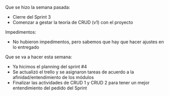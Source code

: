 Que se hizo la semana pasada:
- Cierre del Sprint 3
- Comenzar a gestar la teoría de CRUD (v1) con el proyecto

Impedimentos:
- No hubieron impedimentos, pero sabemos que hay que hacer ajustes en lo entregado

Que se va a hacer esta semana: 
- Ya hicimos el planning del sprint #4
- Se actualizó el trello y se asignaron tareas de acuerdo a la afinidad/entendimiento de los módulos
- Finalizar las actividades de CRUD 1 y CRUD 2 para tener un mejor entendimiento del pedido del Sprint 